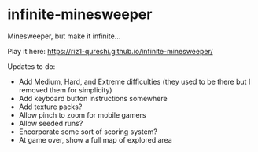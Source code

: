 # infinite-minesweeper
Minesweeper, but make it infinite...

Play it here: https://riz1-qureshi.github.io/infinite-minesweeper/

Updates to do:
- Add Medium, Hard, and Extreme difficulties (they used to be there but I removed them for simplicity)
- Add keyboard button instructions somewhere
- Add texture packs?
- Allow pinch to zoom for mobile gamers
- Allow seeded runs?
- Encorporate some sort of scoring system?
- At game over, show a full map of explored area
